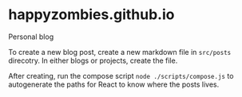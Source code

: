 # happyzombies.github.io
Personal blog


To create a new blog post, create a new markdown file in `src/posts` direcotry. In either blogs or projects, create the file.

After creating, run the compose script `node ./scripts/compose.js` to autogenerate the paths for React to know where the posts lives.
